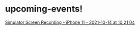 # upcoming-events!

[Simulator Screen Recording - iPhone 11 - 2021-10-14 at 10 21 04](https://user-images.githubusercontent.com/32227163/137347865-861fbca5-6b66-45f9-8a6b-35371709fb74.gif)
